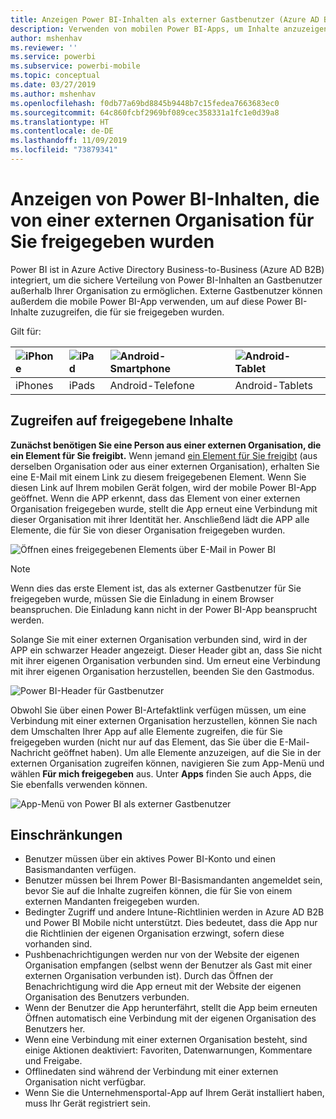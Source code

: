 ```yaml
---
title: Anzeigen Power BI-Inhalten als externer Gastbenutzer (Azure AD B2B)
description: Verwenden von mobilen Power BI-Apps, um Inhalte anzuzeigen, die für Sie aus einer externen Organisation freigegeben wurden.
author: mshenhav
ms.reviewer: ''
ms.service: powerbi
ms.subservice: powerbi-mobile
ms.topic: conceptual
ms.date: 03/27/2019
ms.author: mshenhav
ms.openlocfilehash: f0db77a69bd8845b9448b7c15fedea7663683ec0
ms.sourcegitcommit: 64c860fcbf2969bf089cec358331a1fc1e0d39a8
ms.translationtype: HT
ms.contentlocale: de-DE
ms.lasthandoff: 11/09/2019
ms.locfileid: "73879341"
---
```

# <a name="view-power-bi-content-shared-with-you-from-an-external-organization"></a>Anzeigen von Power BI-Inhalten, die von einer externen Organisation für Sie freigegeben wurden

Power BI ist in Azure Active Directory Business-to-Business (Azure AD B2B) integriert, um die sichere Verteilung von Power BI-Inhalten an Gastbenutzer außerhalb Ihrer Organisation zu ermöglichen. Externe Gastbenutzer können außerdem die mobile Power BI-App verwenden, um auf diese Power BI-Inhalte zuzugreifen, die für sie freigegeben wurden. 


Gilt für:

| ![iPhone](./media/mobile-app-ssrs-kpis-mobile-on-premises-reports/iphone-logo-50-px.png) | ![iPad](./media/mobile-app-ssrs-kpis-mobile-on-premises-reports/ipad-logo-50-px.png) | ![Android-Smartphone](./media/mobile-app-ssrs-kpis-mobile-on-premises-reports/android-phone-logo-50-px.png) | ![Android-Tablet](./media/mobile-app-ssrs-kpis-mobile-on-premises-reports/android-tablet-logo-50-px.png) |
|:--- |:--- |:--- |:--- |
| iPhones |iPads |Android-Telefone |Android-Tablets |

## <a name="accessing-shared-content"></a>Zugreifen auf freigegebene Inhalte

**Zunächst benötigen Sie eine Person aus einer externen Organisation, die ein Element für Sie freigibt.** Wenn jemand [ein Element für Sie freigibt](../../service-share-dashboards.md) (aus derselben Organisation oder aus einer externen Organisation), erhalten Sie eine E-Mail mit einem Link zu diesem freigegebenen Element. Wenn Sie diesen Link auf Ihrem mobilen Gerät folgen, wird der mobile Power BI-App geöffnet. Wenn die APP erkennt, dass das Element von einer externen Organisation freigegeben wurde, stellt die App erneut eine Verbindung mit dieser Organisation mit ihrer Identität her. Anschließend lädt die APP alle Elemente, die für Sie von dieser Organisation freigegeben wurden.

![Öffnen eines freigegebenen Elements über E-Mail in Power BI ](./media/mobile-apps-b2b/mobile-b2b-open-item-email.png)

> [!NOTE]
> Wenn dies das erste Element ist, das als externer Gastbenutzer für Sie freigegeben wurde, müssen Sie die Einladung in einem Browser beanspruchen. Die Einladung kann nicht in der Power BI-App beansprucht werden.

Solange Sie mit einer externen Organisation verbunden sind, wird in der APP ein schwarzer Header angezeigt. Dieser Header gibt an, dass Sie nicht mit ihrer eigenen Organisation verbunden sind. Um erneut eine Verbindung mit ihrer eigenen Organisation herzustellen, beenden Sie den Gastmodus.

![Power BI-Header für Gastbenutzer](./media/mobile-apps-b2b/mobile-b2b-exit-home.png)

Obwohl Sie über einen Power BI-Artefaktlink verfügen müssen, um eine Verbindung mit einer externen Organisation herzustellen, können Sie nach dem Umschalten Ihrer App auf alle Elemente zugreifen, die für Sie freigegeben wurden (nicht nur auf das Element, das Sie über die E-Mail-Nachricht geöffnet haben). Um alle Elemente anzuzeigen, auf die Sie in der externen Organisation zugreifen können, navigieren Sie zum App-Menü und wählen **Für mich freigegeben** aus. Unter **Apps** finden Sie auch Apps, die Sie ebenfalls verwenden können.

![App-Menü von Power BI als externer Gastbenutzer](./media/mobile-apps-b2b/mobile-b2b-menu.png)

## <a name="limitations"></a>Einschränkungen

- Benutzer müssen über ein aktives Power BI-Konto und einen Basismandanten verfügen.
- Benutzer müssen bei Ihrem Power BI-Basismandanten angemeldet sein, bevor Sie auf die Inhalte zugreifen können, die für Sie von einem externen Mandanten freigegeben wurden.
- Bedingter Zugriff und andere Intune-Richtlinien werden in Azure AD B2B und Power BI Mobile nicht unterstützt. Dies bedeutet, dass die App nur die Richtlinien der eigenen Organisation erzwingt, sofern diese vorhanden sind.
- Pushbenachrichtigungen werden nur von der Website der eigenen Organisation empfangen (selbst wenn der Benutzer als Gast mit einer externen Organisation verbunden ist). Durch das Öffnen der Benachrichtigung wird die App erneut mit der Website der eigenen Organisation des Benutzers verbunden.
- Wenn der Benutzer die App herunterfährt, stellt die App beim erneuten Öffnen automatisch eine Verbindung mit der eigenen Organisation des Benutzers her.
- Wenn eine Verbindung mit einer externen Organisation besteht, sind einige Aktionen deaktiviert: Favoriten, Datenwarnungen, Kommentare und Freigabe.
- Offlinedaten sind während der Verbindung mit einer externen Organisation nicht verfügbar.
- Wenn Sie die Unternehmensportal-App auf Ihrem Gerät installiert haben, muss Ihr Gerät registriert sein.
